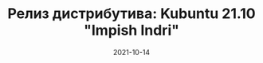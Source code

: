 ---
layout: post
title: "Релиз дистрибутива: Kubuntu 21.10 \"Impish Indri\""
date: 2021-10-14   
---